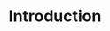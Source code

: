 ---
layout: default
title: 0. Introduction
nav_order: 1
description: ".."
has_children: false
parent:  Google Cloud Vertex AI Embeddings
---